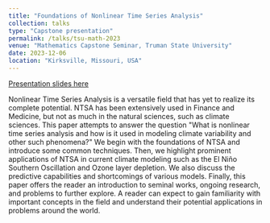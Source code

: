 ```yaml
---
title: "Foundations of Nonlinear Time Series Analysis"
collection: talks
type: "Capstone presentation"
permalink: /talks/tsu-math-2023
venue: "Mathematics Capstone Seminar, Truman State University"
date: 2023-12-06
location: "Kirksville, Missouri, USA"
---
```


[Presentation slides here](files/499__Capstone_Presentation__Krishna_Chebolu.pdf)

Nonlinear Time Series Analysis is a versatile field that has yet to realize its complete potential. NTSA has been extensively used in Finance and Medicine, but not as much in the natural sciences, such as climate sciences. This paper attempts to answer the question "What is nonlinear time series analysis and how is it used in modeling climate variability and other such phenomena?" We begin with the foundations of NTSA and introduce some common techniques. Then, we highlight prominent applications of NTSA in current climate modeling such as the El Niño Southern Oscillation and Ozone layer depletion. We also discuss the predictive capabilities and shortcomings of various models. Finally, this paper offers the reader an introduction to seminal works, ongoing research, and problems to further explore. A reader can expect to gain familiarity with important concepts in the field and understand their potential applications in problems around the world.
